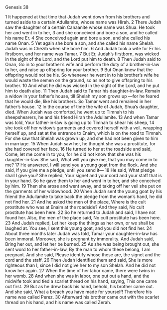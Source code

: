 Genesis 38

1	It happened at that time that Judah went down from his brothers and turned aside to a certain Adullamite, whose name was Hirah.
2	There Judah saw the daughter of a certain Canaanite whose name was Shua. He took her and went in to her,
3	and she conceived and bore a son, and he called his name Er.
4	She conceived again and bore a son, and she called his name Onan.
5	Yet again she bore a son, and she called his name Shelah. Judah was in Chezib when she bore him.
6	And Judah took a wife for Er his firstborn, and her name was Tamar.
7	But Er, Judah’s firstborn, was wicked in the sight of the Lord, and the Lord put him to death.
8	Then Judah said to Onan, Go in to your brother’s wife and perform the duty of a brother-in-law to her, and raise up offspring for your brother.
9	But Onan knew that the offspring would not be his. So whenever he went in to his brother’s wife he would waste the semen on the ground, so as not to give offspring to his brother.
10	And what he did was wicked in the sight of the Lord, and he put him to death also.
11	Then Judah said to Tamar his daughter-in-law, Remain a widow in your father’s house, till Shelah my son grows up —for he feared that he would die, like his brothers. So Tamar went and remained in her father’s house.
12	In the course of time the wife of Judah, Shua’s daughter, died. When Judah was comforted, he went up to Timnah to his sheepshearers, he and his friend Hirah the Adullamite.
13	And when Tamar was told, Your father-in-law is going up to Timnah to shear his sheep,
14	she took off her widow’s garments and covered herself with a veil, wrapping herself up, and sat at the entrance to Enaim, which is on the road to Timnah. For she saw that Shelah was grown up, and she had not been given to him in marriage.
15	When Judah saw her, he thought she was a prostitute, for she had covered her face.
16	He turned to her at the roadside and said, Come, let me come in to you, for he did not know that she was his daughter-in-law. She said, What will you give me, that you may come in to me?
17	He answered, I will send you a young goat from the flock. And she said, If you give me a pledge, until you send it—
18	He said, What pledge shall I give you? She replied, Your signet and your cord and your staff that is in your hand. So he gave them to her and went in to her, and she conceived by him.
19	Then she arose and went away, and taking off her veil she put on the garments of her widowhood.
20	When Judah sent the young goat by his friend the Adullamite to take back the pledge from the woman’s hand, he did not find her.
21	And he asked the men of the place, Where is the cult prostitute who was at Enaim at the roadside? And they said, No cult prostitute has been here.
22	So he returned to Judah and said, I have not found her. Also, the men of the place said, No cult prostitute has been here.
23	And Judah replied, Let her keep the things as her own, or we shall be laughed at. You see, I sent this young goat, and you did not find her.
24	About three months later Judah was told, Tamar your daughter-in-law has been immoral. Moreover, she is pregnant by immorality. And Judah said, Bring her out, and let her be burned.
25	As she was being brought out, she sent word to her father-in-law, By the man to whom these belong, I am pregnant. And she said, Please identify whose these are, the signet and the cord and the staff.
26	Then Judah identified them and said, She is more righteous than I, since I did not give her to my son Shelah. And he did not know her again.
27	When the time of her labor came, there were twins in her womb.
28	And when she was in labor, one put out a hand, and the midwife took and tied a scarlet thread on his hand, saying, This one came out first.
29	But as he drew back his hand, behold, his brother came out. And she said, What a breach you have made for yourself! Therefore his name was called Perez.
30	Afterward his brother came out with the scarlet thread on his hand, and his name was called Zerah.

